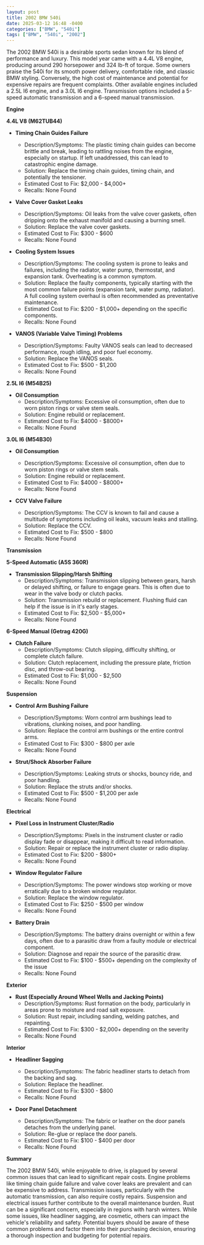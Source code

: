 ```yaml
---
layout: post
title: 2002 BMW 540i
date: 2025-03-12 16:48 -0400
categories: ["BMW", "540i"]
tags: ["BMW", "540i", "2002"]
---
```

The 2002 BMW 540i is a desirable sports sedan known for its blend of performance and luxury. This model year came with a 4.4L V8 engine, producing around 290 horsepower and 324 lb-ft of torque. Some owners praise the 540i for its smooth power delivery, comfortable ride, and classic BMW styling. Conversely, the high cost of maintenance and potential for expensive repairs are frequent complaints. Other available engines included a 2.5L I6 engine, and a 3.0L I6 engine. Transmission options included a 5-speed automatic transmission and a 6-speed manual transmission.

**Engine**

**4.4L V8 (M62TUB44)**

* **Timing Chain Guides Failure**
    * Description/Symptoms: The plastic timing chain guides can become brittle and break, leading to rattling noises from the engine, especially on startup. If left unaddressed, this can lead to catastrophic engine damage.
    * Solution: Replace the timing chain guides, timing chain, and potentially the tensioner.
    * Estimated Cost to Fix: $2,000 - $4,000+
    * Recalls: None Found

* **Valve Cover Gasket Leaks**
    * Description/Symptoms: Oil leaks from the valve cover gaskets, often dripping onto the exhaust manifold and causing a burning smell.
    * Solution: Replace the valve cover gaskets.
    * Estimated Cost to Fix: $300 - $600
    * Recalls: None Found

* **Cooling System Issues**
    * Description/Symptoms: The cooling system is prone to leaks and failures, including the radiator, water pump, thermostat, and expansion tank. Overheating is a common symptom.
    * Solution: Replace the faulty components, typically starting with the most common failure points (expansion tank, water pump, radiator). A full cooling system overhaul is often recommended as preventative maintenance.
    * Estimated Cost to Fix: $200 - $1,000+ depending on the specific components.
    * Recalls: None Found

* **VANOS (Variable Valve Timing) Problems**
    * Description/Symptoms: Faulty VANOS seals can lead to decreased performance, rough idling, and poor fuel economy.
    * Solution: Replace the VANOS seals.
    * Estimated Cost to Fix: $500 - $1,200
    * Recalls: None Found

**2.5L I6 (M54B25)**
* **Oil Consumption**
  * Description/Symptoms: Excessive oil consumption, often due to worn piston rings or valve stem seals.
  * Solution: Engine rebuild or replacement.
  * Estimated Cost to Fix: $4000 - $8000+
  * Recalls: None Found

**3.0L I6 (M54B30)**
* **Oil Consumption**
    * Description/Symptoms: Excessive oil consumption, often due to worn piston rings or valve stem seals.
    * Solution: Engine rebuild or replacement.
    * Estimated Cost to Fix: $4000 - $8000+
    * Recalls: None Found

* **CCV Valve Failure**
  * Description/Symptoms: The CCV is known to fail and cause a multitude of symptoms including oil leaks, vacuum leaks and stalling.
  * Solution: Replace the CCV.
  * Estimated Cost to Fix: $500 - $800
  * Recalls: None Found

**Transmission**

**5-Speed Automatic (A5S 360R)**

* **Transmission Slipping/Harsh Shifting**
    * Description/Symptoms: Transmission slipping between gears, harsh or delayed shifting, or failure to engage gears. This is often due to wear in the valve body or clutch packs.
    * Solution: Transmission rebuild or replacement. Flushing fluid can help if the issue is in it's early stages.
    * Estimated Cost to Fix: $2,500 - $5,000+
    * Recalls: None Found

**6-Speed Manual (Getrag 420G)**

* **Clutch Failure**
    * Description/Symptoms: Clutch slipping, difficulty shifting, or complete clutch failure.
    * Solution: Clutch replacement, including the pressure plate, friction disc, and throw-out bearing.
    * Estimated Cost to Fix: $1,000 - $2,500
    * Recalls: None Found

**Suspension**

* **Control Arm Bushing Failure**
    * Description/Symptoms: Worn control arm bushings lead to vibrations, clunking noises, and poor handling.
    * Solution: Replace the control arm bushings or the entire control arms.
    * Estimated Cost to Fix: $300 - $800 per axle
    * Recalls: None Found

* **Strut/Shock Absorber Failure**
    * Description/Symptoms: Leaking struts or shocks, bouncy ride, and poor handling.
    * Solution: Replace the struts and/or shocks.
    * Estimated Cost to Fix: $500 - $1,200 per axle
    * Recalls: None Found

**Electrical**

* **Pixel Loss in Instrument Cluster/Radio**
    * Description/Symptoms: Pixels in the instrument cluster or radio display fade or disappear, making it difficult to read information.
    * Solution: Repair or replace the instrument cluster or radio display.
    * Estimated Cost to Fix: $200 - $800+
    * Recalls: None Found

* **Window Regulator Failure**
    * Description/Symptoms: The power windows stop working or move erratically due to a broken window regulator.
    * Solution: Replace the window regulator.
    * Estimated Cost to Fix: $250 - $500 per window
    * Recalls: None Found

* **Battery Drain**
    * Description/Symptoms: The battery drains overnight or within a few days, often due to a parasitic draw from a faulty module or electrical component.
    * Solution: Diagnose and repair the source of the parasitic draw.
    * Estimated Cost to Fix: $100 - $500+ depending on the complexity of the issue
    * Recalls: None Found

**Exterior**

* **Rust (Especially Around Wheel Wells and Jacking Points)**
    * Description/Symptoms: Rust formation on the body, particularly in areas prone to moisture and road salt exposure.
    * Solution: Rust repair, including sanding, welding patches, and repainting.
    * Estimated Cost to Fix: $300 - $2,000+ depending on the severity
    * Recalls: None Found

**Interior**

* **Headliner Sagging**
    * Description/Symptoms: The fabric headliner starts to detach from the backing and sag.
    * Solution: Replace the headliner.
    * Estimated Cost to Fix: $300 - $800
    * Recalls: None Found

* **Door Panel Detachment**
    * Description/Symptoms: The fabric or leather on the door panels detaches from the underlying panel.
    * Solution: Re-glue or replace the door panels.
    * Estimated Cost to Fix: $100 - $400 per door
    * Recalls: None Found

**Summary**

The 2002 BMW 540i, while enjoyable to drive, is plagued by several common issues that can lead to significant repair costs. Engine problems like timing chain guide failure and valve cover leaks are prevalent and can be expensive to address. Transmission issues, particularly with the automatic transmission, can also require costly repairs. Suspension and electrical issues further contribute to the overall maintenance burden. Rust can be a significant concern, especially in regions with harsh winters. While some issues, like headliner sagging, are cosmetic, others can impact the vehicle's reliability and safety. Potential buyers should be aware of these common problems and factor them into their purchasing decision, ensuring a thorough inspection and budgeting for potential repairs.

